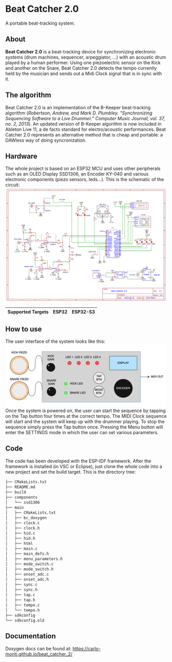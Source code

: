 # Beat Catcher 2.0
A portable beat-tracking system.

## About
**Beat Catcher 2.0** is a beat-tracking device for synchronizing electronic systems (drum machines, sequencer, arpeggiator, ...) with an acoustic drum played by a human performer. Using one piezoelectric sensor on the Kick and another on the Snare, Beat Catcher 2.0 detects the tempo currently held by the musician and sends out a Midi Clock signal that is in sync with it. 

## The algorithm
Beat Catcher 2.0 is an implementation of the B-Keeper beat-tracking algorithm (*Robertson, Andrew, and Mark D. Plumbley. “Synchronizing Sequencing Software to a Live Drummer.” Computer
Music Journal, vol. 37, no. 2, 2013*). An updated version of B-Keeper algorithm is now included in Ableton Live 11, a de facto standard for electro/acoustic performances. Beat Catcher 2.0 represents an alternative method that is cheap and portable: a DAWless way of doing syncronization.

## Hardware
The whole project is based on an ESP32 MCU and uses other peripherals such as an OLED Display SSD1306, an Encoder KY-040 and various electronic components (piezo sensors, leds...). This is the schematic of the circuit:
![Circuit image](img/circuito.png?raw=true "Circuit")

| Supported Targets | ESP32 | ESP32-S3 |
| ----------------- | ----- | -------- |
## How to use
The user interface of the system looks like this:
![User interface](img/user_interface.png?raw=true "User interface")
Once the system is powered on, the user can start the sequence by tapping on the Tap button four times at the correct tempo. The MIDI Clock sequence will start and the system will keep up with the drummer playing. To stop the sequence simply press the Tap button once. Pressing the Menu button will enter the SETTINGS mode in which the user can set various parameters.

## Code

The code has been developed with the ESP-IDF framework. After the framework is installed (in VSC or Eclipse), just clone the whole code into a new project and set the build target. This is the directory tree:
```
├── CMakeLists.txt
├── README.md
├── build
├── components
│   └── ssd1306
├── main
│   ├── CMakeLists.txt
│   ├── bc_doxygen
│   ├── clock.c
│   ├── clock.h
│   ├── hid.c
│   ├── hid.h
│   ├── html
│   ├── main.c
│   ├── main_defs.h
│   ├── menu_parameters.h
│   ├── mode_switch.c
│   ├── mode_switch.h
│   ├── onset_adc.c
│   ├── onset_adc.h
│   ├── sync.c
│   ├── sync.h
│   ├── tap.c
│   ├── tap.h
│   ├── tempo.c
│   └── tempo.h
├── sdkconfig
└── sdkconfig.old
```

## Documentation
Doxygen docs can be found at: https://carlo-monti.github.io/beat_catcher_2/
